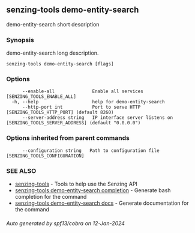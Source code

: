 ## senzing-tools demo-entity-search

demo-entity-search short description

### Synopsis


demo-entity-search long description.
    

```
senzing-tools demo-entity-search [flags]
```

### Options

```
      --enable-all              Enable all services [SENZING_TOOLS_ENABLE_ALL]
  -h, --help                    help for demo-entity-search
      --http-port int           Port to serve HTTP [SENZING_TOOLS_HTTP_PORT] (default 8260)
      --server-address string   IP interface server listens on [SENZING_TOOLS_SERVER_ADDRESS] (default "0.0.0.0")
```

### Options inherited from parent commands

```
      --configuration string   Path to configuration file [SENZING_TOOLS_CONFIGURATION]
```

### SEE ALSO

* [senzing-tools](senzing-tools.md)	 - Tools to help use the Senzing API
* [senzing-tools demo-entity-search completion](senzing-tools_demo-entity-search_completion.md)	 - Generate bash completion for the command
* [senzing-tools demo-entity-search docs](senzing-tools_demo-entity-search_docs.md)	 - Generate documentation for the command

###### Auto generated by spf13/cobra on 12-Jan-2024

